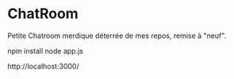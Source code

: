 # ChatRoom

Petite Chatroom merdique déterrée de mes repos, remise à "neuf".

npm install 
node app.js

http://localhost:3000/
